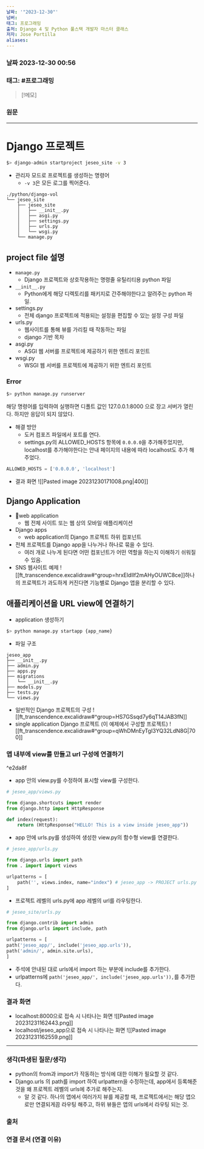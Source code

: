 ```yaml
---
날짜: '"2023-12-30"'
넘버: 
태그: 프로그래밍
출처: Django 4 및 Python 풀스택 개발자 마스터 클래스
저자: Jose Portilla
aliases:
---
```

### 날짜  2023-12-30 00:56

### 태그: #프로그래밍 

>[!메모]
>

### 원문
---
# Django 프로젝트
```bash
$> django-admin startproject jeseo_site -v 3
```
- 관리자 모드로 프로젝트를 생성하는 명령어
	- `-v 3`은 모든 로그를 찍어준다.
```tree
./python/django-vol
└── jeseo_site
    ├── jeseo_site
    │   ├── __init__.py
    │   ├── asgi.py
    │   ├── settings.py
    │   ├── urls.py
    │   └── wsgi.py
    └── manage.py
```
## project file 설명
- `manage.py`
	- Django 프로젝트와 상호작용하는 명령줄 유틸리티용 python 파일
- `__init__.py`
	- Python에게 해당 디렉토리를 패키지로 간주해야한다고 알려주는 python 파일.
- settings.py
	- 전체 django 프로젝트에 적용되는 설정을 편집할 수 있는 설정 구성 파일
- urls.py
	- 웹사이트를 통해 뷰를 가리킬 때 작동하는 파일 
	- django 기반 목차
- asgi.py
	- ASGI 웹 서버를 프로젝트에 제공하기 위한 엔트리 포인트
 - wsgi.py
	 - WSGI 웹 서버를 프로젝트에 제공하기 위한 엔트리 포인트
### Error
```bash
$> python manage.py runserver
```
해당 명령어를 입력하여 실행하면 디폴트 값인 127.0.0.1:8000 으로 장고 서버가 열린다.
하지만 응답이 되지 않았다.
- 해결 방안
	- 도커 컴포즈 파일에서 포트를 연다.
	- settings.py의 ALLOWED_HOSTS 항목에 `0.0.0.0`을 추가해주었지만, localhost를 추가해야한다는 안내 페이지의 내용에 따라 localhost도 추가 해주었다.
```python
ALLOWED_HOSTS = ['0.0.0.0', 'localhost']
```
- 결과 화면
	![[Pasted image 20231230171008.png|400]]
## Django Application
- web application
	- 웹 전체 사이트 또는 웹 상의 모바일 애플리케이션
- Django apps
	- web application의 Django 프로젝트 하위 컴포넌트
- 전체 프로젝트를 Django app을 나누거나 하나로 묶을 수 있다.
	- 여러 개로 나누게 된다면 어떤 컴포넌트가 어떤 역할을 하는지 이해하기 쉬워질 수  있음.
- SNS 웹사이트 예제
	![[ft_transcendence.excalidraw#^group=hrxEldlIf2mAHyOUWC8ce]]하나의 프로젝트가 과도하게 커진다면 기능별로 Django 앱을 분리할 수 있다.
## 애플리케이션을 URL view에 연결하기
- application 생성하기
```bash
$> python manage.py startapp {app_name}
```
- 파일 구조
```tree
jeseo_app
├── __init__.py
├── admin.py
├── apps.py
├── migrations
│   └── __init__.py
├── models.py
├── tests.py
└── views.py
```
- 일반적인 Django 프로젝트의 구성
![[ft_transcendence.excalidraw#^group=HS7GSsqd7y6qT14JAB3fN]]
- single application Django 프로젝트 (이 예제에서 구성할 프로젝트)
![[ft_transcendence.excalidraw#^group=qWhDMnEyTgI3YQ32LdN8G|700]]
### 앱 내부에 view를 만들고 url 구성에 연결하기 

^e2da8f

- app 안의 view.py를 수정하여 표시할 view를 구성한다.
```python
# jeseo_app/views.py

from django.shortcuts import render
from django.http import HttpResponse

def index(request):
	return (HttpResponse("HELLO! This is a view inside jeseo_app"))
```
- app 안에 urls.py를 생성하여 생성한 view.py의 함수형 view를 연결한다.
```python
# jeseo_app/urls.py

from django.urls import path
from . import import views

urlpatterns = [
	path('', views.index, name="index") # jeseo_app -> PROJECT urls.py
]
```
- 프로젝트 레벨의 urls.py에 app 레벨의 url를 라우팅한다.
```python
# jeseo_site/urls.py

from django.contrib import admin
from django.urls import include, path

urlpatterns = [
path('jeseo_app/', include('jeseo_app.urls')),
path('admin/', admin.site.urls),
]
```
- 주석에 안내된 대로 urls에서 import 하는 부분에 include를 추가한다.
- urlpatterns에 `path('jeseo_app/', include('jeseo_app.urls')),`를 추가한다.
### 결과 화면
- localhost:8000으로 접속 시 나타나는 화면
![[Pasted image 20231231162443.png]]
- localhost/jeseo_app으로 접속 시 나타나는 화면
![[Pasted image 20231231162559.png]]

---
### 생각(파생된 질문/생각)
- python의 from과 import가 작동하는 방식에 대한 이해가 필요할 것 같다.
- Django.urls 의 path를 import 하여 urlpattern을 수정하는데, app에서 등록해준 것을 왜 프로젝트 레벨의 urls에 추가로 해주는지.
	- 알 것 같다. 하나의 앱에서 여러가지 뷰를 제공할 때, 프로젝트에서는 해당 앱으로만 연결되게끔 라우팅 해주고, 하위 뷰들은 앱의 urls에서 라우팅 되는 것.
### 출처

### 연결 문서 (연결 이유)
